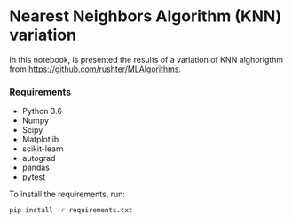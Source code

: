 # Nearest Neighbors Algorithm (KNN) variation
In this notebook, is presented the results of a variation of KNN alghorigthm from https://github.com/rushter/MLAlgorithms.

### Requirements
- Python 3.6
- Numpy
- Scipy
- Matplotlib
- scikit-learn
- autograd
- pandas
- pytest

To install the requirements, run:
```bash
pip install -r requirements.txt
```
